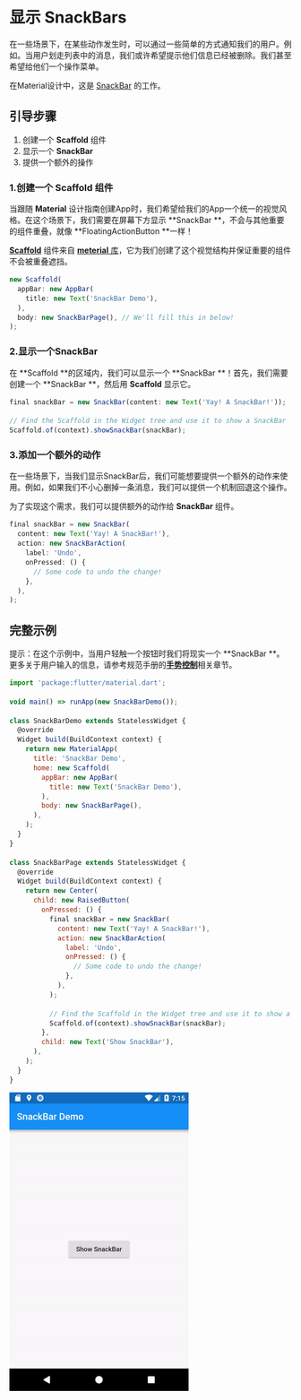 # 显示 SnackBars

在一些场景下，在某些动作发生时，可以通过一些简单的方式通知我们的用户。例如。当用户划走列表中的消息，我们或许希望提示他们信息已经被删除。我们甚至希望给他们一个操作菜单。

在Material设计中，这是 [SnackBar](https://docs.flutter.io/flutter/material/SnackBar-class.html) 的工作。

## 引导步骤

1. 创建一个 **Scaffold** 组件
2. 显示一个 **SnackBar**
3. 提供一个额外的操作

### 1.创建一个 **Scaffold** 组件

当跟随 **Material** 设计指南创建App时，我们希望给我们的App一个统一的视觉风格。在这个场景下，我们需要在屏幕下方显示 **SnackBar **，不会与其他重要的组件重叠，就像 **FloatingActionButton **一样！

[**Scaffold**](https://docs.flutter.io/flutter/material/Scaffold-class.html) 组件来自 [**meterial** 库](https://docs.flutter.io/flutter/material/material-library.html)，它为我们创建了这个视觉结构并保证重要的组件不会被重叠遮挡。

```js
new Scaffold(
  appBar: new AppBar(
    title: new Text('SnackBar Demo'),
  ),
  body: new SnackBarPage(), // We'll fill this in below!
);
```

### 2.显示一个SnackBar

在 **Scaffold **的区域内，我们可以显示一个 **SnackBar **！首先，我们需要创建一个 **SnackBar **，然后用 **Scaffold** 显示它。

```js
final snackBar = new SnackBar(content: new Text('Yay! A SnackBar!'));

// Find the Scaffold in the Widget tree and use it to show a SnackBar
Scaffold.of(context).showSnackBar(snackBar);
```

### 3.添加一个额外的动作

在一些场景下，当我们显示SnackBar后，我们可能想要提供一个额外的动作来使用。例如，如果我们不小心删掉一条消息，我们可以提供一个机制回退这个操作。

为了实现这个需求，我们可以提供额外的动作给 **SnackBar** 组件。

```js
final snackBar = new SnackBar(
  content: new Text('Yay! A SnackBar!'),
  action: new SnackBarAction(
    label: 'Undo',
    onPressed: () {
      // Some code to undo the change!
    },
  ),
);
```

## 完整示例

提示：在这个示例中，当用户轻触一个按钮时我们将现实一个 **SnackBar **。更多关于用户输入的信息，请参考规范手册的[**手势控制**](/liu-lan-kuang-jia/shou-shi-kong-zhi.md)相关章节。

```js
import 'package:flutter/material.dart';

void main() => runApp(new SnackBarDemo());

class SnackBarDemo extends StatelessWidget {
  @override
  Widget build(BuildContext context) {
    return new MaterialApp(
      title: 'SnackBar Demo',
      home: new Scaffold(
        appBar: new AppBar(
          title: new Text('SnackBar Demo'),
        ),
        body: new SnackBarPage(),
      ),
    );
  }
}

class SnackBarPage extends StatelessWidget {
  @override
  Widget build(BuildContext context) {
    return new Center(
      child: new RaisedButton(
        onPressed: () {
          final snackBar = new SnackBar(
            content: new Text('Yay! A SnackBar!'),
            action: new SnackBarAction(
              label: 'Undo',
              onPressed: () {
                // Some code to undo the change!
              },
            ),
          );

          // Find the Scaffold in the Widget tree and use it to show a SnackBar!
          Scaffold.of(context).showSnackBar(snackBar);
        },
        child: new Text('Show SnackBar'),
      ),
    );
  }
}
```

![](/assets/snackbar.gif)

